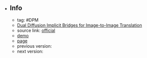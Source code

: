 - ## Info
	- tag: #DPM
	- [Dual Diffusion Implicit Bridges for Image-to-Image Translation](https://openreview.net/forum?id=5HLoTvVGDe)
	- source link: [official](https://github.com/suxuann/ddib)
	- [demo](https://colab.research.google.com/drive/1-AC-z3DKSpgtCwbt7gASSGNtQOFM0BT6?usp=sharing)
	- [page](https://suxuann.github.io/ddib/)
	- previous version:
	- next version:
